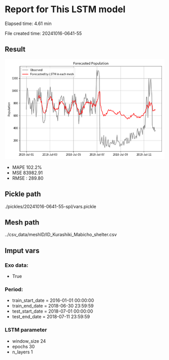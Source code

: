 
# Report for This LSTM model 
Elapsed time: 4.61 min

File created time: 20241016-0641-55

## Result 
<img src="20241016-0641-55.png" width='600'/>

- MAPE	102.2%
- MSE 	83982.91
- RMSE : 289.80

## Pickle path
./pickles/20241016-0641-55-spl/vars.pickle

## Mesh path
../csv_data/meshID/ID_Kurashiki_Mabicho_shelter.csv

## Imput vars

### Exo data:
- True

### Period:
- train_start_date    = 2016-01-01 00:00:00
- train_end_date      = 2018-06-30 23:59:59
- test_start_date     = 2018-07-01 00:00:00  
- test_end_date       = 2018-07-11 23:59:59

### LSTM parameter
- window_size	24
- epochs	30
- n_layers	1

